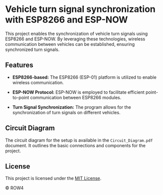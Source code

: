 # Vehicle turn signal synchronization with ESP8266 and ESP-NOW

This project enables the synchronization of vehicle turn signals using ESP8266 and ESP-NOW. By leveraging these technologies, wireless communication between vehicles can be established, ensuring synchronized turn signals.

## Features

- **ESP8266-based:** The ESP8266 (ESP-01) platform is utilized to enable wireless communication.

- **ESP-NOW Protocol:** ESP-NOW is employed to facilitate efficient point-to-point communication between ESP8266 modules.

- **Turn Signal Synchronization:** The program allows for the synchronization of turn signals on different vehicles.

## Circuit Diagram

The circuit diagram for the setup is available in the `Circuit_Diagram.pdf` document. It outlines the basic connections and components for the project.


## License

This project is licensed under the [MIT License](LICENSE).

© ROW4
